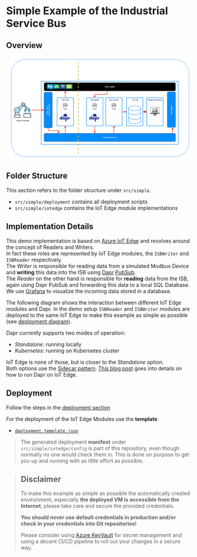 # Simple Example of the Industrial Service Bus

## Overview

![Components Overview](img/ComponentsOverview.png)

## Folder Structure

This section refers to the folder structure under `src/simple`.

- `src/simple/deployment` contains all deployment scripts
- `src/simple/iotedge` contains the IoT Edge module implementations

## Implementation Details

This demo implementation is based on [Azure IoT Edge](https://docs.microsoft.com/en-us/azure/iot-edge/about-iot-edge) and revolves around the concept of Readers and Writers.  
In fact these roles are represented by IoT Edge modules, the `ISBWriter` and `ISBReader` respectively.  
The _Writer_ is responsible for reading data from a simulated Modbus Device and __writing__ this data into the ISB using [Dapr](https://dapr.io/) [PubSub](https://github.com/dapr/samples/tree/master/4.pub-sub).  
The _Reader_ on the other hand is responsible for __reading__ data from the ISB, again using Dapr PubSub and forwarding this data to a local SQL Database.
We use [Grafana](https://grafana.com/) to visualize the incoming data stored in a database.

The following diagram shows the interaction between different IoT Edge modules and Dapr. In the demo setup `ISBReader` and `ISBWriter` modules are deployed to the same IoT Edge to make this example as simple as possible (see [deployment diagram](deployment/img/deployment_simple.png)).

Dapr currently supports two modes of operation:

- _Standalone_: running locally
- _Kubernetes_: running on Kubernetes cluster

IoT Edge is none of those, but is closer to the _Standalone_ option.  
Both options use the [Sidecar pattern](https://docs.microsoft.com/en-us/azure/architecture/patterns/sidecar). [This blog post](https://medium.com/@vslepakov/dapr-on-azure-iot-edge-31c7020c8cda) goes into details on how to run Dapr on IoT Edge.  

## Deployment

Follow the steps in the [deployment section](deployment/README.md)

For the deployment of the IoT Edge Modules use the __template__

- [`deployment.template.json`](iotedge/deployment.template.json)

> The generated deployment __manifest__ under `src/simple/iotedge/config` is part of this repository, even though normally no one would check them in.
This is done on purpose to get you up and running with as little effort as possible.

> ## Disclaimer
>
> To make this example as simple as possible the automatically created environment, especially __the deployed VM is accessible from the Internet__,  please take care and secure the provided credentials.
>
> __You should _never_ use default credentials in production and/or check in your credentials into Git repositories!__
>  
> Please consider using [Azure KeyVault](https://docs.microsoft.com/en-us/azure/key-vault/basic-concepts) for secret management and using a decent CI/CD pipeline to roll out your changes in a secure way.
